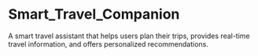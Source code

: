 # Smart_Travel_Companion
A smart travel assistant that helps users plan their trips, provides real-time travel information, and offers personalized recommendations. 
